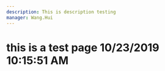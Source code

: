 ```yaml
---
description: This is description testing
manager: Wang.Hui
---
```

# this is a test page 10/23/2019 10:15:51 AM